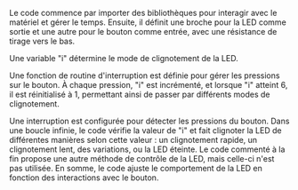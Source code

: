 Le code commence par importer des bibliothèques pour interagir avec le matériel et gérer le temps. Ensuite, il définit une broche pour la LED comme sortie et une autre pour le bouton comme entrée, avec une résistance de tirage vers le bas.

Une variable "i" détermine le mode de clignotement de la LED. 

Une fonction de routine d'interruption est définie pour gérer les pressions sur le bouton. À chaque pression, "i" est incrémenté, et lorsque "i" atteint 6, il est réinitialisé à 1, permettant ainsi de passer par différents modes de clignotement.

Une interruption est configurée pour détecter les pressions du bouton. Dans une boucle infinie, le code vérifie la valeur de "i" et fait clignoter la LED de différentes manières selon cette valeur : un clignotement rapide, un clignotement lent, des variations, ou la LED éteinte. Le code commenté à la fin propose une autre méthode de contrôle de la LED, mais celle-ci n'est pas utilisée. En somme, le code ajuste le comportement de la LED en fonction des interactions avec le bouton.
